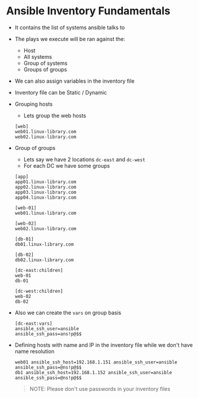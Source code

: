 # Ansible Inventory Fundamentals

- It contains the list of systems ansible talks to
- The plays we execute will be ran against the:
	- Host
	- All systems
	- Group of systems
	- Groups of groups
- We can also assign variables in the inventory file
- Inventory file can be Static / Dynamic
- Grouping hosts
	- Lets group the web hosts

	```
	[web]
	web01.linux-library.com
	web02.linux-library.com
	```

- Group of groups
	- Lets say we have 2 locations `dc-east` and `dc-west`
	- For each DC we have some groups

	```
	[app]
	app01.linux-library.com
	app02.linux-library.com
	app03.linux-library.com
	app04.linux-library.com
	
	[web-01]
	web01.linux-library.com

	[web-02]
	web02.linux-library.com

	[db-01]
	db01.linux-library.com

	[db-02]
	db02.linux-library.com

	[dc-east:children]
	web-01
	db-01

	[dc-west:children]
	web-02
	db-02
	```

- Also we can create the `vars` on group basis

	```
	[dc-east:vars]
	ansible_ssh_user=ansible
	ansible_ssh_pass=ans!p@$$
	```

- Defining hosts with name and IP in the inventory file while we don't have name resolution

	```
	web01 ansible_ssh_host=192.168.1.151 ansible_ssh_user=ansible ansible_ssh_pass=@ns!p@$$
	db1 ansible_ssh_host=192.168.1.152 ansible_ssh_user=ansible ansible_ssh_pass=@ns!p@$$
	```
	
	> NOTE: Please don't use passwords in your inventory files
